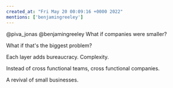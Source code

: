 ```yaml
---
created_at: "Fri May 20 00:09:16 +0000 2022"
mentions: ['benjamingreeley']
---
```


@piva_jonas @benjamingreeley What if companies were smaller?

What if that's the biggest problem?

Each layer adds bureaucracy. Complexity.

Instead of cross functional teams, cross functional companies. 

A revival of small businesses.